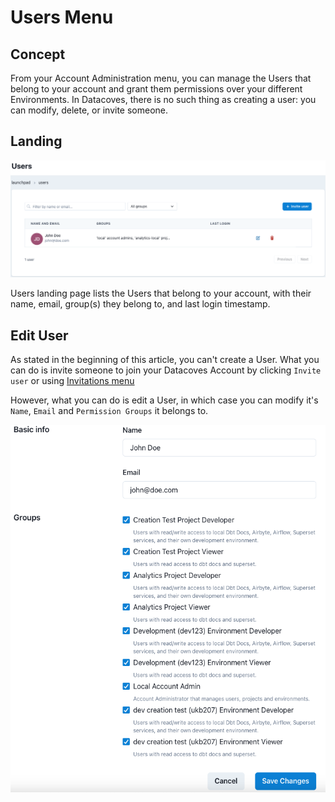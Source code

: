 # Users Menu

## Concept

<!-- TODO: Get a proper well-writen concept of what a Project in Datacoves is -->
From your Account Administration menu, you can manage the Users that belong to your account and grant them permissions over your different Environments. In Datacoves, there is no such thing as creating a user: you can modify, delete, or invite someone.

## Landing

![Users Menu Landing](./assets/users_landing.png)

Users landing page lists the Users that belong to your account, with their name, email, group(s) they belong to, and last login timestamp.

## Edit User

As stated in the beginning of this article, you can't create a User. What you can do is invite someone to join your Datacoves Account by clicking `Invite user` or using [Invitations menu](/reference/admin-menu/invitations.md)

However, what you can do is edit a User, in which case you can modify it's `Name`, `Email` and `Permission Groups` it belongs to.

![Integration Create or Edit Page](./assets/users_edit_page.png)
